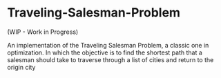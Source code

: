 # Traveling-Salesman-Problem
(WIP - Work in Progress)

An implementation of the Traveling Salesman Problem, a classic one in optimization. In which the objective is to find the shortest path that a salesman should take to traverse through a list of cities and return to the origin city
